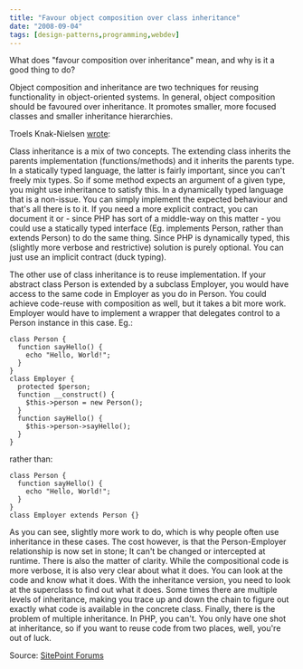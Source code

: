 ```yaml
---
title: "Favour object composition over class inheritance"
date: "2008-09-04"
tags: [design-patterns,programming,webdev]
---
```


What does "favour composition over inheritance" mean, and why is it a good thing to do?

Object composition and inheritance are two techniques for reusing functionality in object-oriented systems. In general, object composition should be favoured over inheritance. It promotes smaller, more focused classes and smaller inheritance hierarchies.

Troels Knak-Nielsen [wrote](http://www.sitepoint.com/forums/showpost.php?p=3945208&postcount=5):

Class inheritance is a mix of two concepts. The extending class inherits the parents implementation (functions/methods) and it inherits the parents type. In a statically typed language, the latter is fairly important, since you can't freely mix types. So if some method expects an argument of a given type, you might use inheritance to satisfy this. In a dynamically typed language that is a non-issue. You can simply implement the expected behaviour and that's all there is to it. If you need a more explicit contract, you can document it or - since PHP has sort of a middle-way on this matter - you could use a statically typed interface (Eg. implements Person, rather than extends Person) to do the same thing. Since PHP is dynamically typed, this (slightly more verbose and restrictive) solution is purely optional. You can just use an implicit contract (duck typing).

The other use of class inheritance is to reuse implementation. If your abstract class Person is extended by a subclass Employer, you would have access to the same code in Employer as you do in Person. You could achieve code-reuse with composition as well, but it takes a bit more work. Employer would have to implement a wrapper that delegates control to a Person instance in this case. Eg.:

```
class Person {
  function sayHello() {
    echo "Hello, World!";
  }
}
class Employer {
  protected $person;
  function __construct() {
    $this->person = new Person();
  }
  function sayHello() {
    $this->person->sayHello();
  }
}
```

rather than:

```
class Person {
  function sayHello() {
    echo "Hello, World!";
  }
}
class Employer extends Person {}
```

As you can see, slightly more work to do, which is why people often use inheritance in these cases. The cost however, is that the Person-Employer relationship is now set in stone; It can't be changed or intercepted at runtime. There is also the matter of clarity. While the compositional code is more verbose, it is also very clear about what it does. You can look at the code and know what it does. With the inheritance version, you need to look at the superclass to find out what it does. Some times there are multiple levels of inheritance, making you trace up and down the chain to figure out exactly what code is available in the concrete class. Finally, there is the problem of multiple inheritance. In PHP, you can't. You only have one shot at inheritance, so if you want to reuse code from two places, well, you're out of luck.

Source: [SitePoint Forums](http://www.sitepoint.com/forums/showpost.php?p=3945208&postcount=5)
